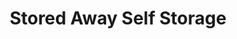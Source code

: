 ---
title: "Stored Away Self Storage"
url: /sneads-ferry/stored-away-self-storage/
shop: storage rental
---